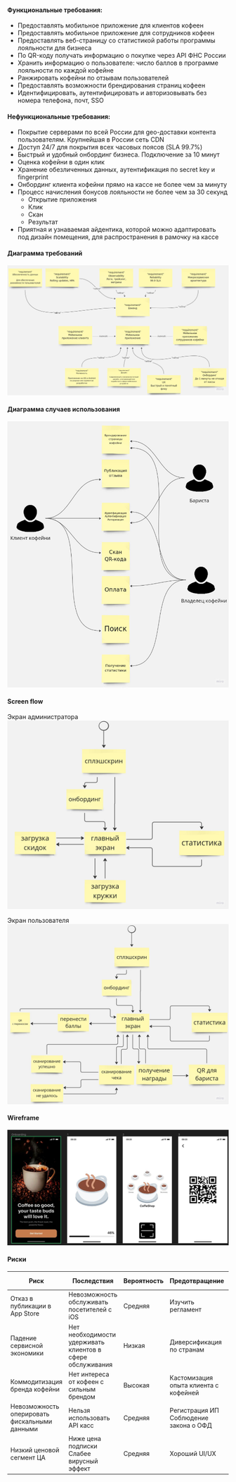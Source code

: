 #### Функциональные требования:

- Предоставлять мобильное приложение для клиентов кофеен
- Предоставлять мобильное приложение для сотрудников кофеен
- Предоставлять веб-страницу со статистикой работы программы лояльности для бизнеса
- По QR-коду получать информацию о покупке через API ФНС России
- Хранить информацию о пользователе: число баллов в программе лояльности по каждой кофейне
- Ранжировать кофейни по отзывам пользователей
- Предоставлять возможности брендирования страниц кофеен
- Идентифицировать, аутентифицировать и авторизовывать без номера телефона, почт, SSO

#### Нефункциональные требования:

- Покрытие серверами по всей России для geo-доставки контента пользователям. Крупнейшая в России сеть CDN
- Доступ 24/7 для покрытия всех часовых поясов (SLA 99.7%)
- Быстрый и удобный онбординг бизнеса. Подключение за 10 минут
- Оценка кофейни в один клик
- Хранение обезличенных данных, аутентификация по secret key и fingerprint
- Онбординг клиента кофейни прямо на кассе не более чем за минуту
- Процесс начисления бонусов лояльности не более чем за 30 секунд
    - Открытие приложения
    - Клик
    - Скан
    - Результат
- Приятная и узнаваемая айдентика, которой можно адаптировать под дизайн помещения, для распространения в рамочку на
  кассе

#### Диаграммa требований

![](sysml.jpg)

#### Диаграммa случаев использования

![](usercase.jpg)

#### Screen flow

Экран администратора
![](admin_screen.jpg)

Экран пользователя
![](user_screen.jpg)

#### Wireframe

![](gui.jpg)

#### Риски

| Риск                                          | Последствия                                               | Вероятность | Предотвращение                             | Устранение последствий                        |
|-----------------------------------------------|-----------------------------------------------------------|------------|--------------------------------------------|-----------------------------------------------|
| Отказ в публикации в App Store                | Невозможность обслуживать посетителей с iOS               | Средняя    | Изучить регламент                          | Сменить страну регистрации                    | 
| Падение сервисной экономики                   | Нет необходимости удерживать клиентов в сфере обслуживания | Низкая     | Диверсификация по странам                  | Банкротство или релокация                     |
| Коммодитизация бренда кофейни                 | Нет интереса от кофеен с сильным брендом                  | Высокая    | Кастомизация опыта клиента с кофейней      | Маркетинг, направленный на возвращение кофеен |
| Невозможность оперировать фискальными данными | Нельзя использовать API касс                              | Средняя    | Регистрация ИП <br> Соблюдение закона о ОФД | Удовлетворение требований регулятора          |
| Низкий ценовой сегмент ЦА                     | Ниже цена подписки <br> Слабее вирусный эффект            | Средняя    | Хороший UI/UX                              | Маркетинг, нацеленный на спешиалти сегмент    |
